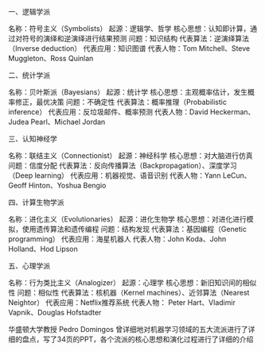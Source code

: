 一、逻辑学派

名称：符号主义（Symbolists）
起源：逻辑学、哲学
核心思想：认知即计算，通过对符号的演绎和逆演绎进行结果预测
问题：知识结构
代表算法：逆演绎算法（Inverse deduction）
代表应用：知识图谱
代表人物：Tom Mitchell、Steve Muggleton、Ross Quinlan

二、统计学派

名称：贝叶斯派（Bayesians）
起源：统计学
核心思想：主观概率估计，发生概率修正，最优决策
问题：不确定性
代表算法：概率推理（Probabilistic inference）
代表应用：反垃圾邮件、概率预测
代表人物：David Heckerman、Judea Pearl、Michael Jordan

三、认知神经学

名称：联结主义（Connectionist）
起源：神经科学
核心思想：对大脑进行仿真
问题：信度分配
代表算法：反向传播算法（Backpropagation）、深度学习（Deep learning）
代表应用：机器视觉、语音识别
代表人物：Yann LeCun、Geoff Hinton、Yoshua Bengio

四、计算生物学派

名称：进化主义（Evolutionaries）
起源：进化生物学
核心思想：对进化进行模拟，使用遗传算法和遗传编程
问题：结构发现
代表算法：基因编程（Genetic programming）
代表应用：海星机器人
代表人物：John Koda、John Holland、Hod Lipson

五、心理学派

名称：行为类比主义（Analogizer）
起源：心理学
核心思想：新旧知识间的相似性
问题：相似性
代表算法：核机器（Kernel machines）、近邻算法（Nearest Neightor）
代表应用：Netflix推荐系统
代表人物： Peter Hart、Vladimir Vapnik、Douglas Hofstadter

华盛顿大学教授 Pedro Domingos 曾详细地对机器学习领域的五大流派进行了详细的盘点，写了34页的PPT，各个流派的核心思想和演化过程进行了详细的介绍
